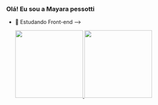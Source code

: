 ### Olá! Eu sou a Mayara pessotti

- 🔭 Estudando Front-end
-->

  <div>
  <a href="https://github.com/Maypessotti">
  <img height="180em" src="https://github-readme-stats.vercel.app/api?username=Maypessotti&show_icons=true&theme=tokyonight&include_all_commits=true&count_private=true"/>
  <img height="180em" src="https://github-readme-stats.vercel.app/api/top-langs/?username=Maypessotti&layout=compact&langs_count=16&theme=tokyonight"/>
</div>


  
